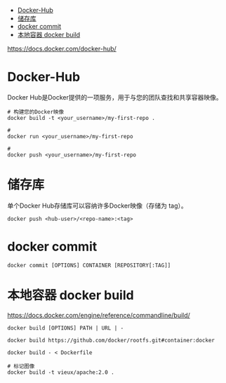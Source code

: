 
<!-- TOC -->

- [Docker-Hub](#docker-hub)
- [储存库](#储存库)
- [docker commit](#docker-commit)
- [本地容器 docker build](#本地容器-docker-build)

<!-- /TOC -->
https://docs.docker.com/docker-hub/

# Docker-Hub

Docker Hub是Docker提供的一项服务，用于与您的团队查找和共享容器映像。

```
# 构建您的Docker映像
docker build -t <your_username>/my-first-repo .

# 
docker run <your_username>/my-first-repo

# 
docker push <your_username>/my-first-repo
```

# 储存库

单个Docker Hub存储库可以容纳许多Docker映像（存储为 tag）。

```
docker push <hub-user>/<repo-name>:<tag>
```

# docker commit

```
docker commit [OPTIONS] CONTAINER [REPOSITORY[:TAG]]
```

# 本地容器 docker build

https://docs.docker.com/engine/reference/commandline/build/

```
docker build [OPTIONS] PATH | URL | -

docker build https://github.com/docker/rootfs.git#container:docker

docker build - < Dockerfile

# 标记图像
docker build -t vieux/apache:2.0 .
```